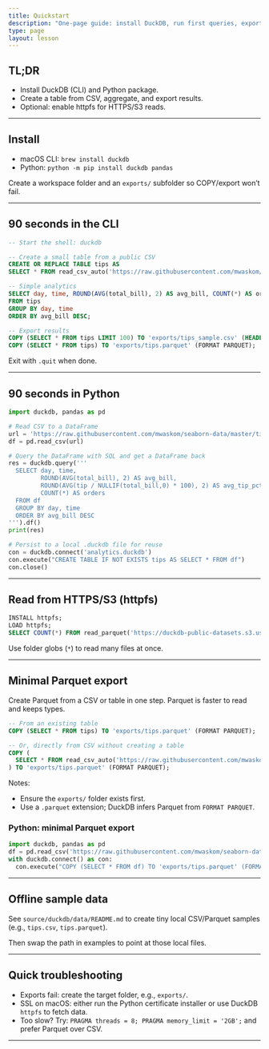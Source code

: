 ```yaml
---
title: Quickstart
description: "One-page guide: install DuckDB, run first queries, export data, use Python."
type: page
layout: lesson
---
```


## TL;DR
- Install DuckDB (CLI) and Python package.
- Create a table from CSV, aggregate, and export results.
- Optional: enable httpfs for HTTPS/S3 reads.

---

## Install
- macOS CLI: `brew install duckdb`
- Python: `python -m pip install duckdb pandas`

Create a workspace folder and an `exports/` subfolder so COPY/export won’t fail.

---

## 90 seconds in the CLI

```sql
-- Start the shell: duckdb

-- Create a small table from a public CSV
CREATE OR REPLACE TABLE tips AS
SELECT * FROM read_csv_auto('https://raw.githubusercontent.com/mwaskom/seaborn-data/master/tips.csv');

-- Simple analytics
SELECT day, time, ROUND(AVG(total_bill), 2) AS avg_bill, COUNT(*) AS orders
FROM tips
GROUP BY day, time
ORDER BY avg_bill DESC;

-- Export results
COPY (SELECT * FROM tips LIMIT 100) TO 'exports/tips_sample.csv' (HEADER, DELIMITER ',');
COPY (SELECT * FROM tips) TO 'exports/tips.parquet' (FORMAT PARQUET);
```

Exit with `.quit` when done.

---

## 90 seconds in Python

```python
import duckdb, pandas as pd

# Read CSV to a DataFrame
url = 'https://raw.githubusercontent.com/mwaskom/seaborn-data/master/tips.csv'
df = pd.read_csv(url)

# Query the DataFrame with SQL and get a DataFrame back
res = duckdb.query('''
  SELECT day, time,
         ROUND(AVG(total_bill), 2) AS avg_bill,
         ROUND(AVG(tip / NULLIF(total_bill,0) * 100), 2) AS avg_tip_pct,
         COUNT(*) AS orders
  FROM df
  GROUP BY day, time
  ORDER BY avg_bill DESC
''').df()
print(res)

# Persist to a local .duckdb file for reuse
con = duckdb.connect('analytics.duckdb')
con.execute("CREATE TABLE IF NOT EXISTS tips AS SELECT * FROM df")
con.close()
```

---

## Read from HTTPS/S3 (httpfs)

```sql
INSTALL httpfs;
LOAD httpfs;
SELECT COUNT(*) FROM read_parquet('https://duckdb-public-datasets.s3.us-east-1.amazonaws.com/tpch/1/parquet/lineitem/part-00000-*.parquet');
```

Use folder globs (`*`) to read many files at once.

---

## Minimal Parquet export

Create Parquet from a CSV or table in one step. Parquet is faster to read and keeps types.

```sql
-- From an existing table
COPY (SELECT * FROM tips) TO 'exports/tips.parquet' (FORMAT PARQUET);

-- Or, directly from CSV without creating a table
COPY (
  SELECT * FROM read_csv_auto('https://raw.githubusercontent.com/mwaskom/seaborn-data/master/tips.csv')
) TO 'exports/tips.parquet' (FORMAT PARQUET);
```

Notes:
- Ensure the `exports/` folder exists first.
- Use a `.parquet` extension; DuckDB infers Parquet from `FORMAT PARQUET`.

### Python: minimal Parquet export

```python
import duckdb, pandas as pd
df = pd.read_csv('https://raw.githubusercontent.com/mwaskom/seaborn-data/master/tips.csv')
with duckdb.connect() as con:
  con.execute("COPY (SELECT * FROM df) TO 'exports/tips.parquet' (FORMAT PARQUET)")
```

---

## Offline sample data
See `source/duckdb/data/README.md` to create tiny local CSV/Parquet samples (e.g., `tips.csv`, `tips.parquet`).

Then swap the path in examples to point at those local files.

---

## Quick troubleshooting
- Exports fail: create the target folder, e.g., `exports/`.
- SSL on macOS: either run the Python certificate installer or use DuckDB `httpfs` to fetch data.
- Too slow? Try: `PRAGMA threads = 8; PRAGMA memory_limit = '2GB';` and prefer Parquet over CSV.

---
